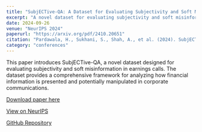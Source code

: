 ```yaml
---
title: "SubjECTive-QA: A Dataset for Evaluating Subjectivity and Soft Misinformation in Earnings Calls"
excerpt: "A novel dataset for evaluating subjectivity and soft misinformation in earnings calls, presented at NeurIPS 2024."
date: 2024-09-26
venue: "NeurIPS 2024"
paperurl: "https://arxiv.org/pdf/2410.20651"
citation: "Pardawala, H., Sukhani, S., Shah, A., et al. (2024). SubjECTive-QA: A Dataset for Evaluating Subjectivity and Soft Misinformation in Earnings Calls. In Advances in Neural Information Processing Systems."
category: "conferences"
---
```


This paper introduces SubjECTive-QA, a novel dataset designed for evaluating subjectivity and soft misinformation in earnings calls. The dataset provides a comprehensive framework for analyzing how financial information is presented and potentially manipulated in corporate communications.

[Download paper here](https://arxiv.org/pdf/2410.20651)

[View on NeurIPS](https://neurips.cc/virtual/2024/poster/97586)

[GitHub Repository](https://github.com/gtfintechlab/SubjECTive-QA)
